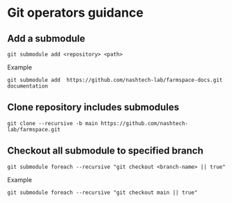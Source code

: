 # Git operators guidance

## Add a submodule

```
git submodule add <repository> <path>
```

Example

```
git submodule add  https://github.com/nashtech-lab/farmspace-docs.git documentation
```

## Clone repository includes submodules

```
git clone --recursive -b main https://github.com/nashtech-lab/farmspace.git
```

## Checkout all submodule to specified branch

```
git submodule foreach --recursive "git checkout <branch-name> || true"
```

Example 

```
git submodule foreach --recursive "git checkout main || true"
```